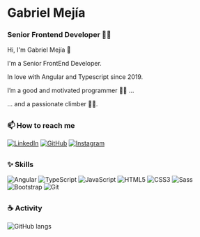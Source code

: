 # Gabriel Mejía

### Senior Frontend Developer 🧙‍♂️

Hi, I'm Gabriel Mejía 👋

I'm a Senior FrontEnd Developer.

In love with Angular and Typescript since 2019.

I’m a good and motivated programmer 👨‍💻 ...

... and a passionate climber 🧗‍♂️.

##

### 📫 How to reach me

[![LinkedIn][linkedin-shield]][linkedin-url]
[![GitHub][github-shield]][github-url]
[![Instagram][instagram-shield]][instagram-url]

##

### ✨ Skills
 
![Angular][angular-shield]
![TypeScript][typescript-shield]
![JavaScript][javascript-shield]
![HTML5][html-shield]
![CSS3][css-shield]
![Sass][sass-shield]
![Bootstrap][bootstrap-shield]
![Git][git-shield]      

##

### ☕ Activity

![GitHub langs][github-langs]



<!-- MARKDOWN LINKS & IMAGES -->
<!-- https://www.markdownguide.org/basic-syntax/#reference-style-links -->
<!-- https://github.com/Ileriayo/markdown-badges -->
<!-- https://github.com/anuraghazra/github-readme-stats -->
[linkedin-shield]: https://img.shields.io/badge/linkedin-%230077B5.svg?style=for-the-badge&logo=linkedin&logoColor=white
[linkedin-url]: https://www.linkedin.com/in/endermejia
[github-shield]: https://img.shields.io/badge/github-%23121011.svg?style=for-the-badge&logo=github&logoColor=white
[github-url]: https://github.com/endermejia
[instagram-shield]: https://img.shields.io/badge/Instagram-%23E4405F.svg?style=for-the-badge&logo=Instagram&logoColor=white
[instagram-url]: https://www.instagram.com/gabri.mejia
[angular-shield]: https://img.shields.io/badge/angular-%23DD0031.svg?style=for-the-badge&logo=angular&logoColor=white
[typescript-shield]: https://img.shields.io/badge/typescript-%23007ACC.svg?style=for-the-badge&logo=typescript&logoColor=white
[javascript-shield]: https://img.shields.io/badge/javascript-%23323330.svg?style=for-the-badge&logo=javascript&logoColor=%23F7DF1E
[html-shield]: https://img.shields.io/badge/html5-%23E34F26.svg?style=for-the-badge&logo=html5&logoColor=white
[css-shield]: https://img.shields.io/badge/css3-%231572B6.svg?style=for-the-badge&logo=css3&logoColor=white
[sass-shield]: https://img.shields.io/badge/SASS-hotpink.svg?style=for-the-badge&logo=SASS&logoColor=white
[bootstrap-shield]: https://img.shields.io/badge/bootstrap-%23563D7C.svg?style=for-the-badge&logo=bootstrap&logoColor=white
[git-shield]: https://img.shields.io/badge/git-%23F05033.svg?style=for-the-badge&logo=git&logoColor=white
[github-langs]: https://github-readme-stats.vercel.app/api/top-langs/?username=endermejia&layout=compact
